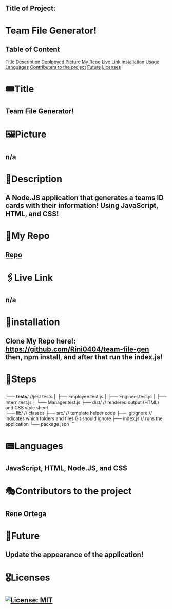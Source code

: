 

## Title of Project: 
# Team File Generator! 
## Table of Content
[Title](#title)
[Description](#description)
[Deplpoyed Picture](#picture)
[My Repo](#repo)
[Live Link](#live)
[installation](#installation)
[Usage](#usage)
[Languages](#languages)
[Contributers to the project](#contributors)
[Future](#future)
[Licenses](#license)

# 🎟Title
## Team File Generator!
# 🖼Picture
## n/a
# 📖Description
## A Node.JS application that generates a teams ID cards with their information! Using JavaScript, HTML, and CSS!
# 🔎My Repo
## [Repo](https://github.com/Rini0404/team-file-gen)
# 🖇Live Link
## n/a
# 📌installation
## Clone My Repo here!: https://github.com/Rini0404/team-file-gen  then, npm install, and after that run the index.js!
# 📝Steps
##
├── __tests__/             //jest tests
│   ├── Employee.test.js
│   ├── Engineer.test.js
│   ├── Intern.test.js
│   └── Manager.test.js
├── dist/                  // rendered output (HTML) and CSS style sheet      
├── lib/                   // classes
├── src/                   // template helper code 
├── .gitignore             // indicates which folders and files Git should ignore
├── index.js               // runs the application
└── package.json ```   
# 📟Languages
## JavaScript, HTML, Node.JS, and CSS
# 🎭Contributors to the project
## Rene Ortega
# 🧰Future
## Update the appearance of the application!
# 🎖Licenses
## [![License: MIT](https://img.shields.io/badge/License-MIT-yellow.svg)](https://opensource.org/licenses/MIT)
